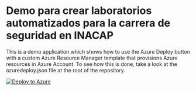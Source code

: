 Demo para crear laboratorios automatizados para la carrera de seguridad en INACAP
====================
This is a demo application which shows how to use the Azure Deploy button with a custom Azure Resource Manager template that provisions Azure resources in Azure Account.  To see how this is done, take a look at the azuredeploy.json file at the root of the repository.

[![Deploy to Azure](http://azuredeploy.net/deploybutton.png)](https://azuredeploy.net/)
